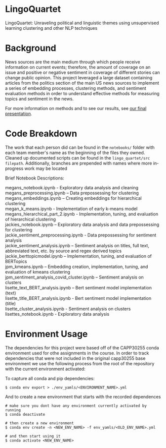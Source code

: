 # LingoQuartet
LingoQuartet: Unraveling political and linguistic themes using unsupervised learning clustering and other NLP techniques

# Background
News sources are the main medium through which people receive information on current events; therefore, the amount of coverage on an issue and positive or negative sentiment in coverage of different stories can change public opinion. This project leveraged a large dataset containing articles from the politics section of the main US news sources to implement a series of embedding processes, clustering methods, and sentiment evaluation methods in order to understand effective methods for measuring topics and sentiment in the news. 

For more information on methods and to see our results, see [our final presentation](./presentation/final_presentation.pdf).

# Code Breakdown
The work that each person did can be found in the `notebooks/` folder with each team member's name as the beginning of the files they owned. Cleaned up documented scripts can be found in the `lingo_quartet/src filepath`. Additionally, branches are prepended with names where more in-progress work may be located

Brief Notebook Descriptions: 

megans_notebook.ipynb - Exploratory data analysis and cleaning  
megans_preprocessing.ipynb – Data prepossessing for clustering  
megans_embeddings.ipynb – Creating embeddings for hierarchical clustering  
megan_k_means.ipynb - Implementation of early k-means model  
megans_hierarchical_part_2.ipynb - Implementation, tuning, and evaluation of hierarchical clustering  
jackies_notebook.ipynb – Exploratory data analysis and data prepossessing for clustering  
jackie_sentiment_preprocessing.ipynb - Data prepossessing for sentiment analysis  
jackie_sentiment_analysis.ipynb – Sentiment analysis on titles, full text, abbreviated text, etc. by source and regex derived topics  
jackie_berttopicmodel.ipynb – Implementation, tuning, and evaluation of BERTopics  
jpm_kmeans.ipynb – Embedding creation, implementation, tuning, and evaluation of kmeans clustering  
jpm_sentiment_analysis_covid_cluster.ipynb – Sentiment analysis on clusters  
lisette_text_BERT_analysis.ipynb – Bert sentiment model implementation (text)  
lisette_title_BERT_analysis.ipynb - Bert sentiment model implementation (title)  
lisette_cluster_analysis.ipynb - Sentiment analysis on clusters  
lisettes_notebook.ipynb - Exploratory data analysis  

# Environment Usage
The dependencies for this project were based off of the CAPP30255 conda environment used for othe assignments in the course. In order to track dependencies that were not included in the original capp30255 base environment we use the following process from the root of the repository with the current environment activated:

To capture all conda and pip dependencies:

```
$ conda env export > ./env_yamls/<ENVIRONMENT_NAME>.yml 
```
And to create a new environment that starts with the recorded dependences
```
# make sure you dont have any environment currently activated by running
$ conda deactivate

# then create a new environment
$ conda env create -n <NEW_ENV_NAME> -f env_yamls/<OLD_ENV_NAME>.yml

# and then start using it
$ conda activate <NEW_ENV_NAME>
```
